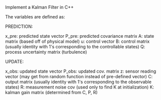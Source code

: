 Implement a Kalman Filter in C++

The variables are defined as:

PREDICTION:

x_pre: predicted state vector
P_pre: predicted covariance matrix
A: state matrix (based off of physical model)
u: control vector
B: control matrix (usually identity with 1's corresponding to the controllable states)
Q: process uncertainty matrix (turbulence)

UPDATE:

x_obs: updated state vector
P_obs: updated cov. matrix
z:  sensor reading vector (may get from random function instead of pre-defined vector)
C: output matrix (usually identity with 1's corresponding to the observable states)
R: measurement noise cov (used only to find K at initialization)
K: kalman gain matrix (determined from C, P, R)


